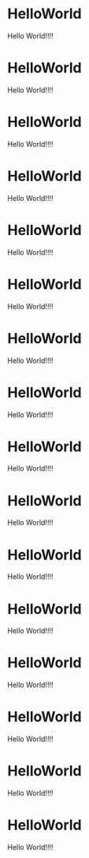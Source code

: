 # HelloWorld
Hello World!!!!
# HelloWorld
Hello World!!!!
# HelloWorld
Hello World!!!!
# HelloWorld
Hello World!!!!
# HelloWorld
Hello World!!!!
# HelloWorld
Hello World!!!!
# HelloWorld
Hello World!!!!
# HelloWorld
Hello World!!!!
# HelloWorld
Hello World!!!!
# HelloWorld
Hello World!!!!
# HelloWorld
Hello World!!!!
# HelloWorld
Hello World!!!!
# HelloWorld
Hello World!!!!
# HelloWorld
Hello World!!!!
# HelloWorld
Hello World!!!!
# HelloWorld
Hello World!!!!
